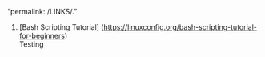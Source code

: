 ”permalink: /LINKS/.”

1. [Bash Scripting Tutorial] (https://linuxconfig.org/bash-scripting-tutorial-for-beginners) <br>
Testing
